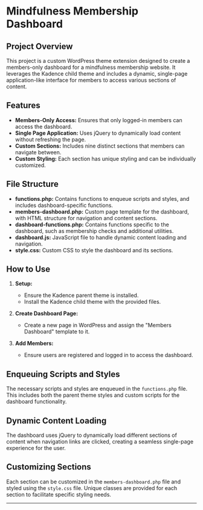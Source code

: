 # Mindfulness Membership Dashboard

## Project Overview

This project is a custom WordPress theme extension designed to create a members-only dashboard for a mindfulness membership website. It leverages the Kadence child theme and includes a dynamic, single-page application-like interface for members to access various sections of content.

## Features

- **Members-Only Access:** Ensures that only logged-in members can access the dashboard.
- **Single Page Application:** Uses jQuery to dynamically load content without refreshing the page.
- **Custom Sections:** Includes nine distinct sections that members can navigate between.
- **Custom Styling:** Each section has unique styling and can be individually customized.

## File Structure

- **functions.php:** Contains functions to enqueue scripts and styles, and includes dashboard-specific functions.
- **members-dashboard.php:** Custom page template for the dashboard, with HTML structure for navigation and content sections.
- **dashboard-functions.php:** Contains functions specific to the dashboard, such as membership checks and additional utilities.
- **dashboard.js:** JavaScript file to handle dynamic content loading and navigation.
- **style.css:** Custom CSS to style the dashboard and its sections.

## How to Use

1. **Setup:**
   - Ensure the Kadence parent theme is installed.
   - Install the Kadence child theme with the provided files.

2. **Create Dashboard Page:**
   - Create a new page in WordPress and assign the "Members Dashboard" template to it.

3. **Add Members:**
   - Ensure users are registered and logged in to access the dashboard.

## Enqueuing Scripts and Styles

The necessary scripts and styles are enqueued in the `functions.php` file. This includes both the parent theme styles and custom scripts for the dashboard functionality.

## Dynamic Content Loading

The dashboard uses jQuery to dynamically load different sections of content when navigation links are clicked, creating a seamless single-page experience for the user.

## Customizing Sections

Each section can be customized in the `members-dashboard.php` file and styled using the `style.css` file. Unique classes are provided for each section to facilitate specific styling needs.

---
